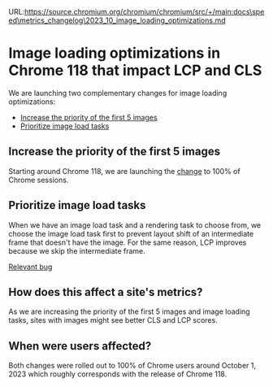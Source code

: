 URL:https://source.chromium.org/chromium/chromium/src/+/main:docs\speed\metrics_changelog\2023_10_image_loading_optimizations.md
# Image loading optimizations in Chrome 118 that impact LCP and CLS

We are launching two complementary changes for image loading optimizations:
- [Increase the priority of the first 5 images](#increase-the-priority-of-the-first-5-images)
- [Prioritize image load tasks](#prioritize-image-load-tasks)

## Increase the priority of the first 5 images

Starting around Chrome 118, we are launching the [change](2023_08_image_loading.md)
to 100% of Chrome sessions.

## Prioritize image load tasks

When we have an image load task and a rendering task to choose from, we choose
the image load task first to prevent layout shift of an intermediate frame
that doesn't have the image. For the same reason, LCP improves because we skip
the intermediate frame.

[Relevant bug](https://bugs.chromium.org/p/chromium/issues/detail?id=1416030)

## How does this affect a site's metrics?

As we are increasing the priority of the first 5 images and image loading tasks,
sites with images might see better CLS and LCP scores.

## When were users affected?

Both changes were rolled out to 100% of Chrome users around October 1, 2023 which
roughly corresponds with the release of Chrome 118.